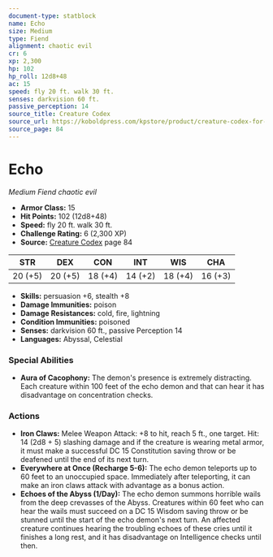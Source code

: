 ```yaml
---
document-type: statblock
name: Echo
size: Medium
type: Fiend
alignment: chaotic evil
cr: 6
xp: 2,300
hp: 102
hp_roll: 12d8+48
ac: 15
speed: fly 20 ft. walk 30 ft.
senses: darkvision 60 ft. 
passive_perception: 14
source_title: Creature Codex
source_url: https://koboldpress.com/kpstore/product/creature-codex-for-5th-edition-dnd
source_page: 84
---
```


# Echo

*Medium* *Fiend* *chaotic evil*

- **Armor Class:** 15
- **Hit Points:** 102 (12d8+48)
- **Speed:** fly 20 ft. walk 30 ft.
- **Challenge Rating:** 6 (2,300 XP)
- **Source:** [Creature Codex](https://koboldpress.com/kpstore/product/creature-codex-for-5th-edition-dnd) page 84

| STR | DEX | CON | INT | WIS | CHA |
| --- | --- | --- | --- | --- | --- |
| 20 (+5) | 20 (+5) | 18 (+4) | 14 (+2) | 18 (+4) | 16 (+3) |

- **Skills:** persuasion +6, stealth +8
- **Damage Immunities:** poison
- **Damage Resistances:** cold, fire, lightning
- **Condition Immunities:** poisoned
- **Senses:** darkvision 60 ft., passive Perception 14
- **Languages:** Abyssal, Celestial

### Special Abilities

- **Aura of Cacophony:** The demon's presence is extremely distracting. Each creature within 100 feet of the echo demon and that can hear it has disadvantage on concentration checks.

### Actions

- **Iron Claws:** Melee Weapon Attack: +8 to hit, reach 5 ft., one target. Hit: 14 (2d8 + 5) slashing damage and if the creature is wearing metal armor, it must make a successful DC 15 Constitution saving throw or be deafened until the end of its next turn.
- **Everywhere at Once (Recharge 5-6):** The echo demon teleports up to 60 feet to an unoccupied space. Immediately after teleporting, it can make an iron claws attack with advantage as a bonus action.
- **Echoes of the Abyss (1/Day):** The echo demon summons horrible wails from the deep crevasses of the Abyss. Creatures within 60 feet who can hear the wails must succeed on a DC 15 Wisdom saving throw or be stunned until the start of the echo demon's next turn. An affected creature continues hearing the troubling echoes of these cries until it finishes a long rest, and it has disadvantage on Intelligence checks until then.
